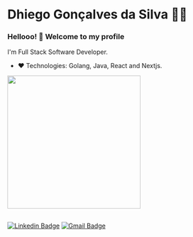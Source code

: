 # Dhiego Gonçalves da Silva :man_technologist:



### Hellooo! 👋 Welcome to my profile

I'm Full Stack Software Developer.

 - :heart: Technologies: Golang, Java, React and Nextjs.

 <div>
  <a href="https://github.com/dhiegogoncalves">
  <!--<img height="180em" src="https://github-readme-stats.vercel.app/api?username=dhiegogoncalves&show_icons=true&theme=tokyonight&include_all_commits=true&count_private=true"/>-->
  <img height="300em" src="https://github-readme-stats.vercel.app/api/top-langs/?username=dhiegogoncalves&layout=compact&langs_count=8&theme=tokyonight"/>
</div>
 
 ##
 
[![Linkedin Badge](https://img.shields.io/badge/-LinkedIn-blue?style=flat-square&logo=Linkedin&logoColor=white&link=https://www.linkedin.com/in/dhiegogoncalves/)](https://www.linkedin.com/in/dhiegogoncalves/)
[![Gmail Badge](https://img.shields.io/badge/-Gmail-c14438?style=flat-square&logo=Gmail&logoColor=white&link=mailto:dhhiego@gmail.com)](mailto:dhhiego@gmail.com)
